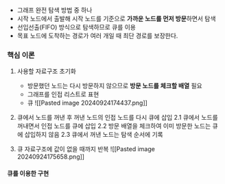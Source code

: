 * 그래프 완전 탐색 방법 중 하나
* 시작 노드에서 출발해 시작 노드를 기준으로 **가까운 노드를 먼저 방문**하면서 탐색
* 선입선출(FIFO) 방식으로 탐색하므로 큐를 이용
* 목표 노드에 도착하는 경로가 여러 개일 때 최단 경로를 보장한다.

### 핵심 이론

1. 사용할 자료구조 초기화
	* 방문했던 노드는 다시 방문하지 않으므로 **방문 노드를 체크할 배열** 필요
	* 그래프를 인접 리스트로 표현
	* 큐
	![[Pasted image 20240924174437.png]]

2. 큐에서 노드를 꺼낸 후 꺼낸 노드의 인접 노드를 다시 큐에 삽입
	2.1 큐에서 노드를 꺼내면서 인접 노드를 큐에 삽입
	2.2 방문 배열을 체크하여 이미 방문한 노드는 큐에 삽입하지 않음
	2.3 큐에서 꺼낸 노드는 탐색 순서에 기록

3. 큐 자료구조에 값이 없을 때까지 반복
	![[Pasted image 20240924175658.png]]

#### 큐를 이용한 구현
